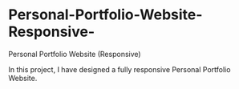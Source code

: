# Personal-Portfolio-Website-Responsive-
Personal Portfolio Website (Responsive)

In this project, I have designed a fully responsive Personal Portfolio Website.
